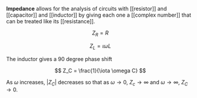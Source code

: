 **Impedance** allows for the analysis of circuits with [[resistor]] and [[capacitor]] and [[inductor]] by giving each one a [[complex number]] that can be treated like its [[resistance]].

$$
Z_R = R
$$

$$
Z_L = \iota \omega L
$$

The inductor gives a 90 degree phase shift

$$
Z_C = \frac{1}{\iota \omega C}
$$

As $\omega$ increases, $|Z_C|$ decreases so that as $\omega \to 0$, $Z_c \to \infty$ and $\omega \to \infty$, $Z_C \to 0$.
